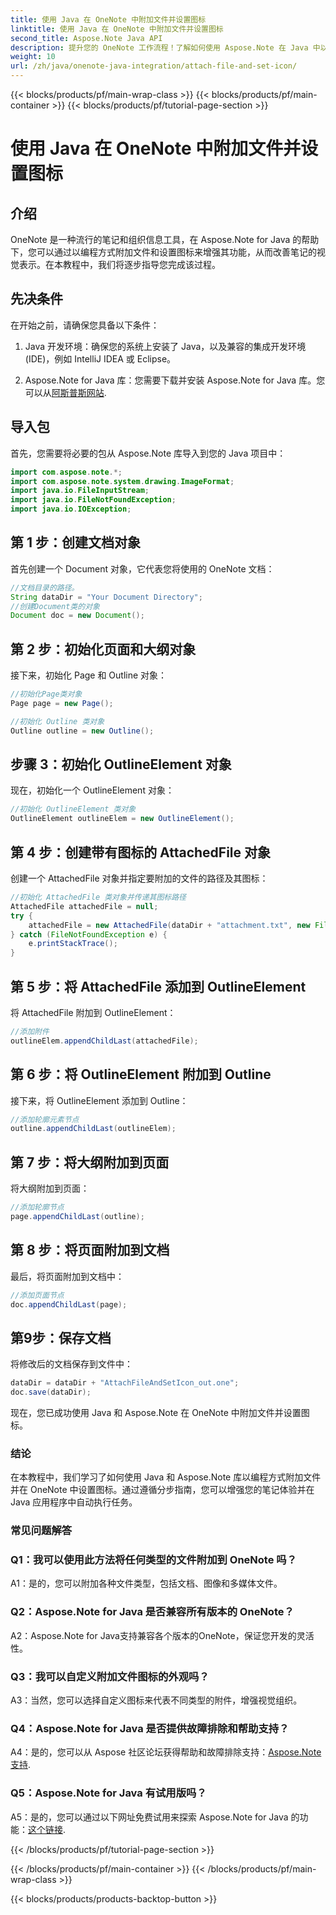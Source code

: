```yaml
---
title: 使用 Java 在 OneNote 中附加文件并设置图标
linktitle: 使用 Java 在 OneNote 中附加文件并设置图标
second_title: Aspose.Note Java API
description: 提升您的 OneNote 工作流程！了解如何使用 Aspose.Note 在 Java 中以编程方式附加文件和自定义图标。包含简单的步骤和代码！ #OneNote #Java #Aspose
weight: 10
url: /zh/java/onenote-java-integration/attach-file-and-set-icon/
---
```


{{< blocks/products/pf/main-wrap-class >}}
{{< blocks/products/pf/main-container >}}
{{< blocks/products/pf/tutorial-page-section >}}

# 使用 Java 在 OneNote 中附加文件并设置图标

## 介绍

OneNote 是一种流行的笔记和组织信息工具，在 Aspose.Note for Java 的帮助下，您可以通过以编程方式附加文件和设置图标来增强其功能，从而改善笔记的视觉表示。在本教程中，我们将逐步指导您完成该过程。

## 先决条件

在开始之前，请确保您具备以下条件：

1. Java 开发环境：确保您的系统上安装了 Java，以及兼容的集成开发环境 (IDE)，例如 IntelliJ IDEA 或 Eclipse。
   
2.  Aspose.Note for Java 库：您需要下载并安装 Aspose.Note for Java 库。您可以从[阿斯普斯网站](https://releases.aspose.com/note/java/).

## 导入包

首先，您需要将必要的包从 Aspose.Note 库导入到您的 Java 项目中：

```java
import com.aspose.note.*;
import com.aspose.note.system.drawing.ImageFormat;
import java.io.FileInputStream;
import java.io.FileNotFoundException;
import java.io.IOException;
```

## 第 1 步：创建文档对象

首先创建一个 Document 对象，它代表您将使用的 OneNote 文档：

```java
//文档目录的路径。
String dataDir = "Your Document Directory";
//创建Document类的对象
Document doc = new Document();
```

## 第 2 步：初始化页面和大纲对象

接下来，初始化 Page 和 Outline 对象：

```java
//初始化Page类对象
Page page = new Page();

//初始化 Outline 类对象
Outline outline = new Outline();
```

## 步骤 3：初始化 OutlineElement 对象

现在，初始化一个 OutlineElement 对象：

```java
//初始化 OutlineElement 类对象
OutlineElement outlineElem = new OutlineElement();
```

## 第 4 步：创建带有图标的 AttachedFile 对象

创建一个 AttachedFile 对象并指定要附加的文件的路径及其图标：

```java
//初始化 AttachedFile 类对象并传递其图标路径
AttachedFile attachedFile = null;
try {
    attachedFile = new AttachedFile(dataDir + "attachment.txt", new FileInputStream(dataDir  + "icon.jpg"), ImageFormat.getJpeg());
} catch (FileNotFoundException e) {
    e.printStackTrace();
}
```

## 第 5 步：将 AttachedFile 添加到 OutlineElement

将 AttachedFile 附加到 OutlineElement：

```java
//添加附件
outlineElem.appendChildLast(attachedFile);
```

## 第 6 步：将 OutlineElement 附加到 Outline

接下来，将 OutlineElement 添加到 Outline：

```java
//添加轮廓元素节点
outline.appendChildLast(outlineElem);
```

## 第 7 步：将大纲附加到页面

将大纲附加到页面：

```java
//添加轮廓节点
page.appendChildLast(outline);
```

## 第 8 步：将页面附加到文档

最后，将页面附加到文档中：

```java
//添加页面节点
doc.appendChildLast(page);
```

## 第9步：保存文档

将修改后的文档保存到文件中：

```java
dataDir = dataDir + "AttachFileAndSetIcon_out.one";
doc.save(dataDir);
```

现在，您已成功使用 Java 和 Aspose.Note 在 OneNote 中附加文件并设置图标。

### 结论

在本教程中，我们学习了如何使用 Java 和 Aspose.Note 库以编程方式附加文件并在 OneNote 中设置图标。通过遵循分步指南，您可以增强您的笔记体验并在 Java 应用程序中自动执行任务。

### 常见问题解答

### Q1：我可以使用此方法将任何类型的文件附加到 OneNote 吗？

A1：是的，您可以附加各种文件类型，包括文档、图像和多媒体文件。

### Q2：Aspose.Note for Java 是否兼容所有版本的 OneNote？

A2：Aspose.Note for Java支持兼容各个版本的OneNote，保证您开发的灵活性。

### Q3：我可以自定义附加文件图标的外观吗？

A3：当然，您可以选择自定义图标来代表不同类型的附件，增强视觉组织。

### Q4：Aspose.Note for Java 是否提供故障排除和帮助支持？

 A4：是的，您可以从 Aspose 社区论坛获得帮助和故障排除支持：[Aspose.Note 支持](https://forum.aspose.com/c/note/28).

### Q5：Aspose.Note for Java 有试用版吗？

A5：是的，您可以通过以下网址免费试用来探索 Aspose.Note for Java 的功能：[这个链接](https://releases.aspose.com/).

{{< /blocks/products/pf/tutorial-page-section >}}

{{< /blocks/products/pf/main-container >}}
{{< /blocks/products/pf/main-wrap-class >}}

{{< blocks/products/products-backtop-button >}}
